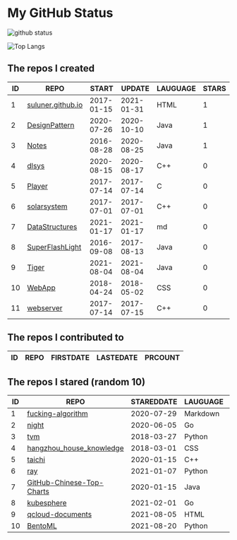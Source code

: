 # My GitHub Status

<img src="https://github-readme-stats-1.yihong0618.vercel.app/api?username=ThaddeusJiang&show_icons=true&&&hide_title=true&count_private=true" alt="github status" />

![Top Langs](https://github-readme-stats-1.yihong0618.vercel.app/api/top-langs/?username=ThaddeusJiang&layout=compact)

<!--START_SECTION:my_github-->
## The repos I created
| ID |                               REPO                                |   START    |   UPDATE   | LAUGUAGE | STARS |
|----|-------------------------------------------------------------------|------------|------------|----------|-------|
|  1 | [suluner.github.io](https://github.com/suluner/suluner.github.io) | 2017-01-15 | 2021-01-31 | HTML     |     1 |
|  2 | [DesignPattern](https://github.com/suluner/DesignPattern)         | 2020-07-26 | 2020-10-10 | Java     |     1 |
|  3 | [Notes](https://github.com/suluner/Notes)                         | 2016-08-28 | 2020-08-25 | Java     |     1 |
|  4 | [dlsys](https://github.com/suluner/dlsys)                         | 2020-08-15 | 2020-08-17 | C++      |     0 |
|  5 | [Player](https://github.com/suluner/Player)                       | 2017-07-14 | 2017-07-14 | C        |     0 |
|  6 | [solarsystem](https://github.com/suluner/solarsystem)             | 2017-07-01 | 2017-07-01 | C++      |     0 |
|  7 | [DataStructures](https://github.com/suluner/DataStructures)       | 2021-01-17 | 2021-01-17 | md       |     0 |
|  8 | [SuperFlashLight](https://github.com/suluner/SuperFlashLight)     | 2016-09-08 | 2017-08-13 | Java     |     0 |
|  9 | [Tiger](https://github.com/suluner/Tiger)                         | 2021-08-04 | 2021-08-04 | Java     |     0 |
| 10 | [WebApp](https://github.com/suluner/WebApp)                       | 2018-04-24 | 2018-05-02 | CSS      |     0 |
| 11 | [webserver](https://github.com/suluner/webserver)                 | 2017-07-14 | 2017-07-15 | C++      |     0 |

## The repos I contributed to
| ID | REPO | FIRSTDATE | LASTEDATE | PRCOUNT |
|----|------|-----------|-----------|---------|

## The repos I stared (random 10)
| ID |                                         REPO                                          | STAREDDATE | LAUGUAGE | LATESTUPDATE |
|----|---------------------------------------------------------------------------------------|------------|----------|--------------|
|  1 | [fucking-algorithm](https://github.com/labuladong/fucking-algorithm)                  | 2020-07-29 | Markdown | 2021-12-27   |
|  2 | [night](https://github.com/talkgo/night)                                              | 2020-06-05 | Go       | 2021-12-27   |
|  3 | [tvm](https://github.com/apache/tvm)                                                  | 2018-03-27 | Python   | 2021-12-27   |
|  4 | [hangzhou_house_knowledge](https://github.com/houshanren/hangzhou_house_knowledge)    | 2018-03-01 | CSS      | 2021-12-27   |
|  5 | [taichi](https://github.com/taichi-dev/taichi)                                        | 2020-01-15 | C++      | 2021-12-27   |
|  6 | [ray](https://github.com/ray-project/ray)                                             | 2021-01-07 | Python   | 2021-12-27   |
|  7 | [GitHub-Chinese-Top-Charts](https://github.com/kon9chunkit/GitHub-Chinese-Top-Charts) | 2020-01-15 | Java     | 2021-12-27   |
|  8 | [kubesphere](https://github.com/kubesphere/kubesphere)                                | 2021-02-01 | Go       | 2021-12-27   |
|  9 | [qcloud-documents](https://github.com/tencentyun/qcloud-documents)                    | 2021-08-05 | HTML     | 2021-12-27   |
| 10 | [BentoML](https://github.com/bentoml/BentoML)                                         | 2021-08-20 | Python   | 2021-12-27   |

<!--END_SECTION:my_github-->